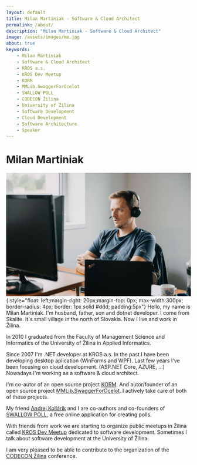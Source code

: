 ```yaml
---
layout: default
title: Milan Martiniak - Software & Cloud Architect
permalink: /about/
description: "Milan Martiniak - Software & Cloud Architect"
image: /assets/images/me.jpg
about: true
keywords:
    - Milan Martiniak
    - Software & Cloud Architect
    - KROS a.s.
    - KROS Dev Meetup
    - KORM
    - MMLib.SwaggerForOcelot
    - SWALLOW POLL
    - CODECON Žilina
    - University of Žilina
    - Software Development
    - Cloud Development
    - Software Architecture
    - Speaker
---
```


# Milan Martiniak

![Milan Martiniak, software & cloud architect](/assets/images/me.jpg){:style="float: left;margin-right: 20px;margin-top: 0px; max-width:300px; border-radius: 4px; border: 1px solid #ddd; padding:5px"}
Hello, my name is Milan Martiniak. I'm husband, father, son and dotnet developer.
I come from Skalite. It's small village in the north of Slovakia. Now I live and work in Žilina.

In 2010 I graduated from the Faculty of Management Science and Informatics of the University of Žilina in Applied Informatics.

Since 2007 I'm .NET developer at KROS a.s. In the past I have been developing desktop aplication (WinForms and WPF). Last few years I've been focusing on cloud development. (ASP.NET Core, AZURE, ...) Nowadays I'm working as a software & cloud architect.

I'm co-autor of an open source project [KORM](https://github.com/Kros-sk/Kros.KORM). And autor/founder of an open source project [MMLib.SwaggerForOcelot](https://github.com/Burgyn/MMLib.SwaggerForOcelot). I actively take care of both of these projects.

My friend [Andrej Kollárik](https://www.linkedin.com/in/andrej-kollarik/) and I are co-authors and co-founders of [SWALLOW POLL](https://swallowpoll.com), a free online application for creating polls.

With friends from work we are starting to organize public meetups in Žilina called [KROS Dev Meetup](https://www.meetup.com/KROS-Dev-Meetup/) dedicated to software development.
Sometimes I talk about software development at the University of Žilina.

I am very pleased to be able to contribute to the organization of the [CODECON Žilina](https://www.codecon.sk/zilina/) conference.

